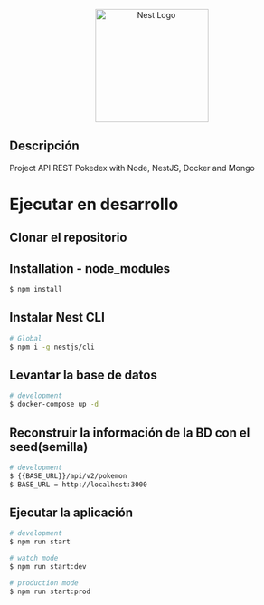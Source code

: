 <p align="center">
  <a href="http://nestjs.com/" target="blank"><img src="https://nestjs.com/img/logo-small.svg" width="200" alt="Nest Logo" /></a>
</p>

## Descripción
Project API REST Pokedex with Node, NestJS, Docker and Mongo

# Ejecutar en desarrollo

## Clonar el repositorio

## Installation - node_modules

```bash
$ npm install
```

## Instalar Nest CLI 

```bash
# Global
$ npm i -g nestjs/cli

```

## Levantar la base de datos

```bash
# development
$ docker-compose up -d
```

## Reconstruir la información de la BD con el seed(semilla)

```bash
# development
$ {{BASE_URL}}/api/v2/pokemon
$ BASE_URL = http://localhost:3000
```

## Ejecutar la aplicación

```bash
# development
$ npm run start

# watch mode
$ npm run start:dev

# production mode
$ npm run start:prod
```

